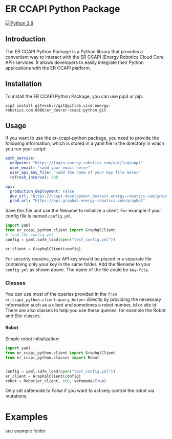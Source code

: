 # ER CCAPI Python Package
[![Python 3.9](https://img.shields.io/badge/python-3.9-blue.svg)](https://www.python.org/downloads/release/python-390/)

## Introduction
The ER CCAPI Python Package is a Python library that provides a convenient way to interact with the ER CCAPI (Energy Robotics Cloud Core API) services. It allows developers to easily integrate their Python applications with the ER CCAPI platform.

## Installation
To install the ER CCAPI Python Package, you can use pip3 or pip:

`pip3 install git+ssh://git@gitlab.cicd.energy-robotics.com:8086/er_dev/er-ccapi-python.git`


## Usage

If you want to use the er-ccapi-python package, you need to provide the following information, which is stored in a yaml file in the directory in which you run your script:

```yaml
auth_service:
  endpoint: "https://login.energy-robotics.com/api/loginApi"
  user_email: "<add your email here>"
  user_api_key_file: "<add the name of your key file here>"
  refresh_interval: 300

api:
  production_deployment: False
  dev_url: "https://ccapi-development.devtest.energy-robotics.com/graphql"
  prod_url: "https://api.graphql.energy-robotics.com/graphql"

```
Save this file and use the filename to initialize a client. For example if your config file is named `config.yml`.
```python
import yaml
from er_ccapi_python.client import GraphqlClient
# load the config.yml
config = yaml.safe_load(open("test_config.yml"))

er_client = GraphqlClient(config)

```

For security reasons, your API key should be placed in a separate file containing only your key in the same folder. Add the filename to your `config.yml` as shown above. The name of the file could be `key-file`.


### Classes
You can use most of the queries provided in the `from er_ccapi_python.client.query_helper` directly by providing the necessary information such as a client and sometimes a robot number, id or site id. There are also classes to help you use these queries, for example the Robot and Site classes.

#### Robot 
Simple robot initialization:

```python 
import yaml
from er_ccapi_python.client import GraphqlClient
from er_ccapi_python.classes import Robot


config = yaml.safe_load(open("test_config.yml"))
er_client = GraphqlClient(config)
robot = Robot(er_client, 600, safemode=True)

```

Only set safemode to False if you want to actively control the robot via mutations.



# Examples
see example folder

